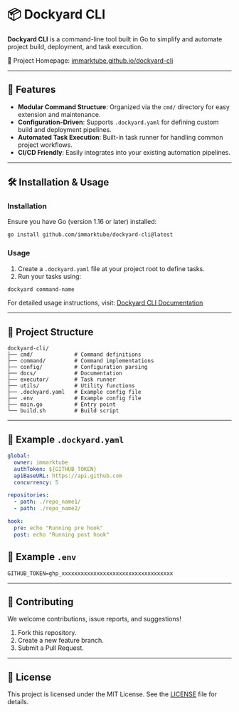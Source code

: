 # 📦 Dockyard CLI

**Dockyard CLI** is a command-line tool built in Go to simplify and automate project build, deployment, and task execution.

🔗 Project Homepage: [immarktube.github.io/dockyard-cli](https://immarktube.github.io/dockyard-cli/)

---

## 🚀 Features

- **Modular Command Structure**: Organized via the `cmd/` directory for easy extension and maintenance.
- **Configuration-Driven**: Supports `.dockyard.yaml` for defining custom build and deployment pipelines.
- **Automated Task Execution**: Built-in task runner for handling common project workflows.
- **CI/CD Friendly**: Easily integrates into your existing automation pipelines.

---

## 🛠️ Installation & Usage

### Installation

Ensure you have Go (version 1.16 or later) installed:

```bash
go install github.com/immarktube/dockyard-cli@latest
```

### Usage

1. Create a `.dockyard.yaml` file at your project root to define tasks.
2. Run your tasks using:

```bash
dockyard command-name
```

For detailed usage instructions, visit: [Dockyard CLI Documentation](https://github.com/immarktube/dockyard-cli/wiki)

---

## 📁 Project Structure

```
dockyard-cli/
├── cmd/             # Command definitions
├── command/         # Command implementations
├── config/          # Configuration parsing
├── docs/            # Documentation
├── executor/        # Task runner
├── utils/           # Utility functions
├── .dockyard.yaml   # Example config file
├── .env             # Example config file
├── main.go          # Entry point
└── build.sh         # Build script
```

---

## 📄 Example `.dockyard.yaml`

```yaml
global:
  owner: immarktube
  authToken: ${GITHUB_TOKEN}
  apiBaseURL: https://api.github.com
  concurrency: 5

repositories:
  - path: ./repo_name1/
  - path: ./repo_name2/

hook:
  pre: echo "Running pre hook"
  post: echo "Running post hook"
```

## 📄 Example `.env`

```env
GITHUB_TOKEN=ghp_xxxxxxxxxxxxxxxxxxxxxxxxxxxxxxxxxxx
```

---

## 🤝 Contributing

We welcome contributions, issue reports, and suggestions!

1. Fork this repository.
2. Create a new feature branch.
3. Submit a Pull Request.

---

## 📄 License

This project is licensed under the MIT License. See the [LICENSE](https://github.com/immarktube/dockyard-cli/blob/main/LICENSE) file for details.
